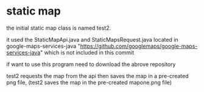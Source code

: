 # static map 

the initial static map class is named test2. 

it used the StaticMapApi.java and StaticMapsRequest.java located in google-maps-services-java "https://github.com/googlemaps/google-maps-services-java" which is not included in this commit

if want to use this program need to download the abrove repository

test2 requests the map from the api then saves the map in a pre-created png file, (test2 saves the map in the pre-created mapone.png file) 

